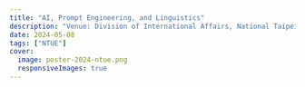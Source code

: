 ```yaml
---
title: "AI, Prompt Engineering, and Linguistics"
description: "Venue: Division of International Affairs, National Taipei University of Education"
date: 2024-05-08
tags: ["NTUE"]
cover:
  image: poster-2024-ntue.png
  responsiveImages: true
---
```


